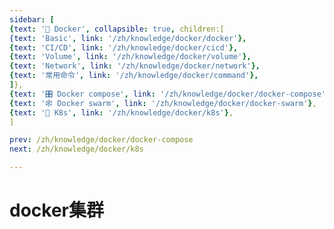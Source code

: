```yaml
---
sidebar: [
{text: '🐳 Docker', collapsible: true, children:[
{text: 'Basic', link: '/zh/knowledge/docker/docker'},
{text: 'CI/CD', link: '/zh/knowledge/docker/cicd'},
{text: 'Volume', link: '/zh/knowledge/docker/volume'},
{text: 'Network', link: '/zh/knowledge/docker/network'},
{text: '常用命令', link: '/zh/knowledge/docker/command'},
]},
{text: '🎛 Docker compose', link: '/zh/knowledge/docker/docker-compose'},
{text: '🕸 Docker swarm', link: '/zh/knowledge/docker/docker-swarm'},
{text: '🐙 K8s', link: '/zh/knowledge/docker/k8s'},
]

prev: /zh/knowledge/docker/docker-compose
next: /zh/knowledge/docker/k8s

---
```


# docker集群